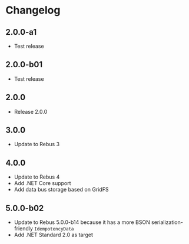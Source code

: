 # Changelog

## 2.0.0-a1

* Test release

## 2.0.0-b01

* Test release

## 2.0.0

* Release 2.0.0

## 3.0.0

* Update to Rebus 3

## 4.0.0

* Update to Rebus 4
* Add .NET Core support
* Add data bus storage based on GridFS

## 5.0.0-b02

* Update to Rebus 5.0.0-b14 because it has a more BSON serialization-friendly `IdempotencyData`
* Add .NET Standard 2.0 as target